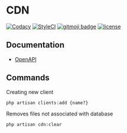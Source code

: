 # CDN
[![Codacy](https://img.shields.io/codacy/grade/2c764b31cfb4487d87b4000a995c54af?style=flat-square)](https://app.codacy.com/project/bvlinsky/cdn/dashboard)
[![StyleCI](https://github.styleci.io/repos/202558567/shield?branch=master)](https://github.styleci.io/repos/202558567)
[![gitmoji badge](https://img.shields.io/badge/gitmoji-%20😜%20😍-FFDD67.svg?style=flat-square)](https://github.com/carloscuesta/gitmoji)
[![license](https://img.shields.io/github/license/bvlinsky/cdn?color=blue&style=flat-square)](https://github.com/bvlinsky/cdn/blob/master/LICENSE)

## Documentation
- [OpenAPI](https://bump.sh/doc/cdn)


## Commands
Creating new client
```shell
php artisan clients:add {name?}
```

Removes files not associated with database
```shell
php artisan cdn:clear
```